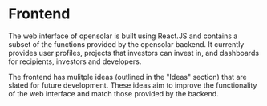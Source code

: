# Frontend

The web interface of opensolar is built using React.JS and contains a subset of the functions provided by the opensolar backend. It currently provides user profiles, projects that investors can invest in, and dashboards for recipients, investors and developers.

The frontend has mulitple ideas \(outlined in the "Ideas" section\) that are slated for future development.  These ideas aim to improve the functionality of the web interface and match those provided by the backend.

